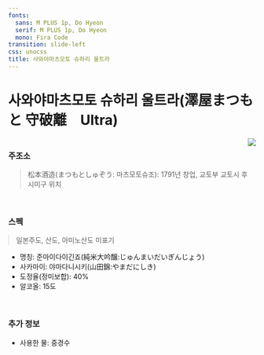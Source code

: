 ```yaml
---
fonts:
  sans: M PLUS 1p, Do Hyeon
  serif: M PLUS 1p, Do Hyeon
  mono: Fira Code
transition: slide-left
css: unocss
title: 사와야마츠모토 슈하리 울트라
---
```


# 사와야마츠모토 슈하리 울트라(澤屋まつもと 守破離　Ultra)

<div style="display: flex; justify-content: space-between">
  <div>
    <h3>
      주조소 
    </h3>
    <blockquote>松本酒造(まつもとしゅぞう: 마츠모토슈조):  1791년 창업, 교토부 교토시 후시미구 위치 </blockquote>
    <br>
    <h3>스펙</h3>
    <blockquote style="margin: 4px 0">일본주도, 산도, 아미노산도 미표기</blockquote>
    <ul>
      <li>명칭: 준마이다이긴죠(純米大吟醸:じゅんまいだいぎんじょう)</li>
      <li>
        사카마이: 야마다니시키(山田錦:やまだにしき)
      </li>
      <li>
        도정율(정미보합): 40%
      </li>
      <li>
        알코올: 15도
      </li>
    </ul>
    <br>
    <h3>추가 정보</h3>
    <ul>
      <li>사용한 물: 중경수</li>
    </ul>
  </div>
  <div>
    <img src="/images/sawaya.png" class="ml-6 h-100 rounded shadow">
  </div>
</div>

